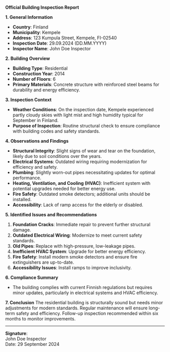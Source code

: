 

**Official Building Inspection Report**

**1. General Information**
- **Country**: Finland
- **Municipality**: Kempele
- **Address**: 123 Kumpula Street, Kempele, FI-02540
- **Inspection Date**: 29.09.2024 (DD.MM.YYYY)
- **Inspector Name**: John Doe Inspector

**2. Building Overview**
- **Building Type**: Residential
- **Construction Year**: 2014
- **Number of Floors**: 6
- **Primary Materials**: Concrete structure with reinforced steel beams for durability and energy efficiency.

**3. Inspection Context**
- **Weather Conditions**: On the inspection date, Kempele experienced partly cloudy skies with light mist and high humidity typical for September in Finland.
- **Purpose of Inspection**: Routine structural check to ensure compliance with building codes and safety standards.

**4. Observations and Findings**
- **Structural Integrity**: Slight signs of wear and tear on the foundation, likely due to soil conditions over the years.
- **Electrical Systems**: Outdated wiring requiring modernization for efficiency and safety.
- **Plumbing**: Slightly worn-out pipes necessitating updates for optimal performance.
- **Heating, Ventilation, and Cooling (HVAC)**: Inefficient system with potential upgrades needed for better energy use.
- **Fire Safety**: Outdated smoke detectors; additional units should be installed.
- **Accessibility**: Lack of ramp access for the elderly or disabled.

**5. Identified Issues and Recommendations**
1. **Foundation Cracks**: Immediate repair to prevent further structural damage.
2. **Outdated Electrical Wiring**: Modernize to meet current safety standards.
3. **Old Pipes**: Replace with high-pressure, low-leakage pipes.
4. **Inefficient HVAC System**: Upgrade for better energy efficiency.
5. **Fire Safety**: Install modern smoke detectors and ensure fire extinguishers are up-to-date.
6. **Accessibility Issues**: Install ramps to improve inclusivity.

**6. Compliance Summary**
- The building complies with current Finnish regulations but requires minor updates, particularly in electrical systems and HVAC efficiency.

**7. Conclusion**
The residential building is structurally sound but needs minor adjustments for modern standards. Regular maintenance will ensure long-term safety and efficiency. Follow-up inspection recommended within six months to monitor improvements.

---

**Signature**:  
John Doe Inspector  
Date: 29 September 2024